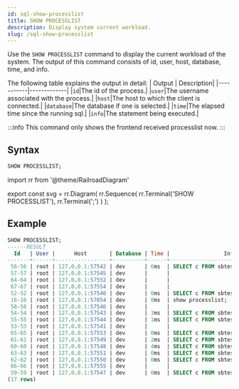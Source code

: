 ```yaml
---
id: sql-show-processlist
title: SHOW PROCESSLIST
description: Display system current workload.
slug: /sql-show-processlist
---
```

<head>
  <link rel="canonical" href="https://docs.risingwave.com/docs/current/sql-show-processlist/" />
</head>

Use the `SHOW PROCESSLIST` command to display the current workload of the system. The output of this command consists of id, user, host, database, time, and info. 

The following table explains the output in detail:
| Output | Description|
|-----------|-------------|
|`id`|The id of the process.|
|`user`|The username associated with the process.|
|`host`|The host to which the client is connected.|
|`database`|The database if one is selected.|
|`time`|The elapsed time since the running sql.|
|`info`|The statement being executed.|


:::info
This command only shows the frontend received processlist now.
:::

## Syntax

```sql
SHOW PROCESSLIST;
```

import rr from '@theme/RailroadDiagram'

export const svg = rr.Diagram(
    rr.Sequence(
        rr.Terminal('SHOW PROCESSLIST'),
        rr.Terminal(';')
    )
);

<drawer SVG={svg} />




## Example

```sql
SHOW PROCESSLIST;
------RESULT
  Id   | User |      Host       | Database | Time |                 Info
-------+------+-----------------+----------+------+---------------------------------------
 56-56 | root | 127.0.0.1:57542 | dev      | 6ms  | SELECT c FROM sbtest1 WHERE id=197719
 57-57 | root | 127.0.0.1:57545 | dev      |      |
 64-64 | root | 127.0.0.1:57552 | dev      |      |
 67-67 | root | 127.0.0.1:57554 | dev      |      |
 52-52 | root | 127.0.0.1:57540 | dev      | 0ms  | SELECT c FROM sbtest1 WHERE id=961513
 16-16 | root | 127.0.0.1:57054 | dev      | 0ms  | show processlist;
 58-58 | root | 127.0.0.1:57546 | dev      |      |
 54-54 | root | 127.0.0.1:57543 | dev      | 3ms  | SELECT c FROM sbtest1 WHERE id=99465
 55-55 | root | 127.0.0.1:57544 | dev      | 1ms  | SELECT c FROM sbtest1 WHERE id=601879
 53-53 | root | 127.0.0.1:57541 | dev      |      |
 65-65 | root | 127.0.0.1:57553 | dev      | 0ms  | SELECT c FROM sbtest1 WHERE id=547609
 61-61 | root | 127.0.0.1:57549 | dev      | 2ms  | SELECT c FROM sbtest1 WHERE id=394922
 60-60 | root | 127.0.0.1:57548 | dev      | 4ms  | SELECT c FROM sbtest1 WHERE id=453909
 63-63 | root | 127.0.0.1:57551 | dev      | 0ms  | SELECT c FROM sbtest1 WHERE id=190594
 62-62 | root | 127.0.0.1:57550 | dev      | 0ms  | SELECT c FROM sbtest1 WHERE id=128925
 66-66 | root | 127.0.0.1:57555 | dev      |      |
 59-59 | root | 127.0.0.1:57547 | dev      | 0ms  | SELECT c FROM sbtest1 WHERE id=772039
(17 rows)
```
